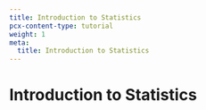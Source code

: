 ```yaml
---
title: Introduction to Statistics
pcx-content-type: tutorial
weight: 1
meta:
  title: Introduction to Statistics
---
```


# Introduction to Statistics
